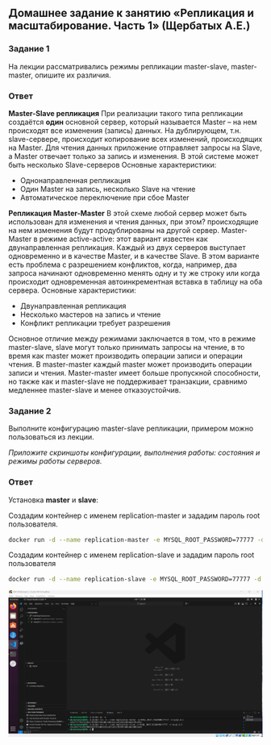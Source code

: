 
## Домашнее задание к занятию «Репликация и масштабирование. Часть 1» (Щербатых А.Е.)
### Задание 1
На лекции рассматривались режимы репликации master-slave, master-master, опишите их различия.
### Ответ
**Master-Slave репликация**
При реализации такого типа репликации создаётся **один** основной сервер, который называется Master – на нем происходят все изменения (запись) данных. На дублирующем, т.н. slave-сервере, происходит копирование всех изменений, происходящих на Master. Для чтения данных приложение отправляет запросы на Slave, а Master отвечает только за запись и изменения. В этой системе может быть несколько Slave-серверов
Основные характеристики:
- Однонаправленная репликация
- Один Master на запись, несколько Slave на чтение
- Автоматическое переключение при сбое Master

**Репликация Master-Master**
В этой схеме любой сервер может быть использован для изменения и чтения данных, при этом? происходящие на нем изменения будут продублированы на другой сервер. 
Master-Master в режиме active-active: этот вариант известен как двунаправленная репликация. Каждый из двух серверов выступает одновременно и в качестве Master, и в качестве Slave. В этом варианте есть проблема с разрешением конфликтов, когда, например, два запроса начинают одновременно менять одну и ту же строку или когда происходит одновременная автоинкрементная вставка в таблицу на оба сервера.
Основные характеристики:
- Двунаправленная репликация
- Несколько мастеров на запись и чтение
- Конфликт репликации требует разрешения

Основное отличие между режимами заключается в том, что в режиме master-slave, slave могут только принимать запросы на чтение, в то время как master может производить операции записи и операции чтения. В master-master каждый master может производить операции записи и чтения. Master-master имеет больше пропускной способности, но также как и master-slave не поддерживает транзакции, сравнимо медленнее master-slave и менее отказоустойчив.

### Задание 2
Выполните конфигурацию master-slave репликации, примером можно пользоваться из лекции.

*Приложите скриншоты конфигурации, выполнения работы: состояния и режимы работы серверов.*

### Ответ
Установка **master** и **slave**:

Создадим контейнер с именем replication-master и зададим пароль root пользователя.

``` bash
docker run -d --name replication-master -e MYSQL_ROOT_PASSWORD=77777 -d mysql:8.3
```
Создадим контейнер с именем replication-slave и зададим пароль root пользователя

``` bash
docker run -d --name replication-slave -e MYSQL_ROOT_PASSWORD=77777 -d mysql:8.3
```
![alt text](Pictures/Pic1.jpg)
